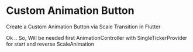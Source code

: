 # Custom Animation Button

Create a Custom Animation Button via Scale Transition in Flutter

Ok .. 
So, Will be needed first AnimationController with SingleTickerProvider
for start and reverse ScaleAnimation
